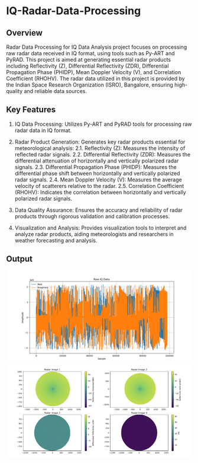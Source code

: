 # IQ-Radar-Data-Processing

## Overview
Radar Data Processing for IQ Data Analysis project focuses on processing raw radar data received in IQ format, using tools such as Py-ART and PyRAD. This project is aimed at generating essential radar products including Reflectivity (Z), Differential Reflectivity (ZDR), Differential Propagation Phase (PHIDP), Mean Doppler Velocity (V), and Correlation Coefficient (RHOHV). The radar data utilized in this project is provided by the Indian Space Research Organization (ISRO), Bangalore, ensuring high-quality and reliable data sources.

## Key Features
1. IQ Data Processing: Utilizes Py-ART and PyRAD tools for processing raw radar data in IQ format.
2. Radar Product Generation: Generates key radar products essential for meteorological analysis:
2.1. Reflectivity (Z): Measures the intensity of reflected radar signals.
2.2. Differential Reflectivity (ZDR): Measures the differential attenuation of horizontally and vertically polarized radar signals.
2.3. Differential Propagation Phase (PHIDP): Measures the differential phase shift between horizontally and vertically polarized radar signals.
2.4. Mean Doppler Velocity (V): Measures the average velocity of scatterers relative to the radar.
2.5. Correlation Coefficient (RHOHV): Indicates the correlation between horizontally and vertically polarized radar signals.
3. Data Quality Assurance: Ensures the accuracy and reliability of radar products through rigorous validation and calibration processes.

4. Visualization and Analysis: Provides visualization tools to interpret and analyze radar products, aiding meteorologists and researchers in weather forecasting and analysis.

## Output
<img src="plot.png">
<img src="output.png">

